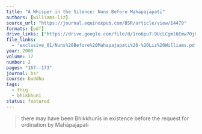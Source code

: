 ```yaml
---
title: "A Whisper in the Silence: Nuns Before Mahāpajāpatī"
authors: [williams-liz]
source_url: "https://journal.equinoxpub.com/BSR/article/view/14479"
formats: [pdf]
drive_links: ["https://drive.google.com/file/d/1ro6pu7-9UcLCgml6Emw70jO5F0ksPlZ1/view?usp=drivesdk"]
file_links:
  - "exclusive_01/Nuns%20Before%20Mahapajapati%20-%20Liz%20Williams.pdf"
year: 2000
volume: 17
number: 2
pages: "167--173"
journal: bsr
course: buddha
tags:
  - thig
  - bhikkhuni
status: featured
---
```


> there may have been Bhikkhunīs in existence before the request for ordination by Mahāpajāpatī


